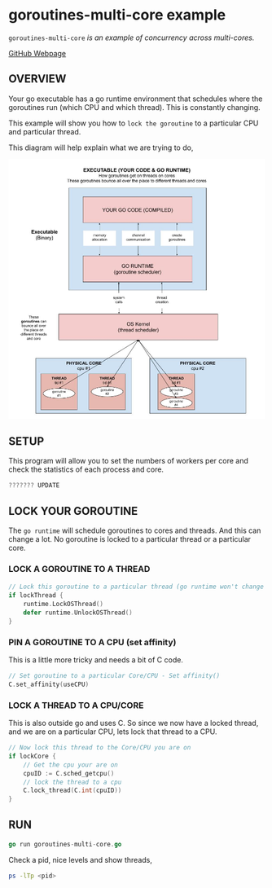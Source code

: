 # goroutines-multi-core example

`goroutines-multi-core`  _is an example of
concurrency across multi-cores._

[GitHub Webpage](https://jeffdecola.github.io/my-go-examples/)

## OVERVIEW

Your go executable has a go runtime environment that schedules
where the goroutines run (which CPU and which thread).
This is constantly changing.

This example will show you how to `lock the goroutine` to a particular
CPU and particular thread.

This diagram will help explain what we are trying to do,

![IMAGE - executable-your-code-and-go-runtime - IMAGE](../../docs/pics/executable-your-code-and-go-runtime.jpg)

## SETUP

This program will allow you to set the numbers of workers per core and check the
statistics of each process and core.

```go
??????? UPDATE
```

## LOCK YOUR GOROUTINE

The `go runtime` will schedule goroutines to cores and threads.  And this
can change a lot.  No goroutine is locked to a particular thread or a
particular core.

### LOCK A GOROUTINE TO A THREAD

```go
// Lock this goroutine to a particular thread (go runtime won't change threads)
if lockThread {
    runtime.LockOSThread()
    defer runtime.UnlockOSThread()
}
```

### PIN A GOROUTINE TO A CPU (set affinity)

This is a little more tricky and needs a bit of C code.

```go
// Set goroutine to a particular Core/CPU - Set affinity()
C.set_affinity(useCPU)
```

### LOCK A THREAD TO A CPU/CORE

This is also outside go and uses C.  So since we now have a locked thread,
and we are on a particular CPU, lets lock that thread to a CPU.

```go
// Now lock this thread to the Core/CPU you are on 
if lockCore {
    // Get the cpu your are on
    cpuID := C.sched_getcpu()
    // lock the thread to a cpu
    C.lock_thread(C.int(cpuID))
}
```

## RUN

```go
go run goroutines-multi-core.go
```

Check a pid, nice levels and show threads,

```bash
ps -lTp <pid>
```
